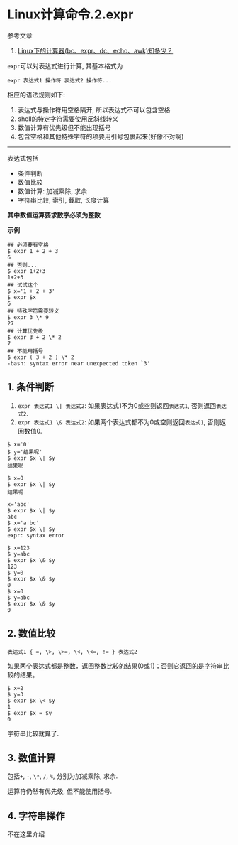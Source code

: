 # Linux计算命令.2.expr

参考文章

1. [Linux下的计算器(bc、expr、dc、echo、awk)知多少？](http://blog.chinaunix.net/uid-24673811-id-1760837.html)

`expr`可以对表达式进行计算, 其基本格式为

```
expr 表达式1 操作符 表达式2 操作符...
```

相应的语法规则如下:

1. 表达式与操作符用空格隔开, 所以表达式不可以包含空格
2. shell的特定字符需要使用反斜线转义
3. 数值计算有优先级但不能出现括号
4. 包含空格和其他特殊字符的项要用引号包裹起来(好像不对啊)

------

表达式包括

- 条件判断
- 数值比较
- 数值计算: 加减乘除, 求余
- 字符串比较, 索引, 截取, 长度计算

**其中数值运算要求数字必须为整数**

**示例**

```shell
## 必须要有空格
$ expr 1 + 2 + 3
6
## 否则...
$ expr 1+2+3
1+2+3
## 试试这个
$ x='1 + 2 + 3'
$ expr $x
6
## 特殊字符需要转义
$ expr 3 \* 9
27
## 计算优先级
$ expr 3 + 2 \* 2
7
## 不能用括号
$ expr ( 3 + 2 ) \* 2
-bash: syntax error near unexpected token `3'
```

## 1. 条件判断

1. `expr 表达式1 \| 表达式2`: 如果表达式1不为0或空则返回`表达式1`, 否则返回`表达式2`.
2. `expr 表达式1 \& 表达式2`: 如果两个表达式都不为0或空则返回`表达式1`, 否则返回数值0.

```log
$ x='0'
$ y='结果呢'
$ expr $x \| $y
结果呢

$ x=0
$ expr $x \| $y
结果呢

x='abc'
$ expr $x \| $y
abc
$ x='a bc'
$ expr $x \| $y
expr: syntax error
```

```
$ x=123
$ y=abc
$ expr $x \& $y
123
$ y=0
$ expr $x \& $y
0
$ x=0
$ y=abc
$ expr $x \& $y
0
```

## 2. 数值比较

`表达式1 { =, \>, \>=, \<, \<=, != } 表达式2`

如果两个表达式都是整数，返回整数比较的结果(0或1)；否则它返回的是字符串比较的结果。

```
$ x=2
$ y=3
$ expr $x \< $y
1
$ expr $x = $y
0
```

字符串比较就算了.

## 3. 数值计算

包括`+`, `-`, `\*`, `/`, `%`, 分别为加减乘除, 求余.

运算符仍然有优先级, 但不能使用括号.

## 4. 字符串操作

不在这里介绍
